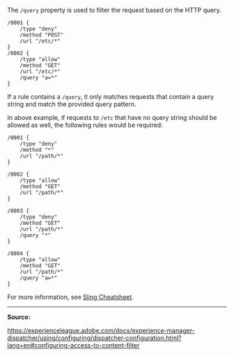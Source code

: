 The `/query` property is used to filter the request based on the HTTP query.

```
/0001 {
	/type "deny"
	/method "POST"
	/url "/etc/*"
}
/0002 {
	/type "allow"
	/method "GET"
	/url "/etc/*"
	/query "a=*"
}
```

If a rule contains a `/query`, it only matches requests that contain a query string and match the provided query pattern.

In above example, if requests to `/etc` that have no query string should be allowed as well, the following rules would be required:

```
/0001 {
	/type "deny"
	/method "*"
	/url "/path/*"
}

/0002 {
	/type "allow"
	/method "GET"
	/url "/path/*"
}

/0003 {
	/type "deny"
	/method "GET"
	/url "/path/*"
	/query "*"
}

/0004 {
	/type "allow"
	/method "GET"
	/url "/path/*"
	/query "a=*"
}
```

For more information, see [Sling Cheatsheet](https://experienceleague.adobe.com/docs/experience-manager-cloud-service/content/implementing/developing/full-stack/sling-cheatsheet.html).

---

**Source:**

https://experienceleague.adobe.com/docs/experience-manager-dispatcher/using/configuring/dispatcher-configuration.html?lang=en#configuring-access-to-content-filter
